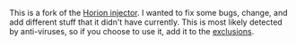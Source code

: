 This is a fork of the [Horion injector](https://github.com/HorionContinued/Injector/). I wanted to fix some bugs, change, and add different stuff that it didn't have currently. This is most likely detected by anti-viruses, so if you choose to use it, add it to the [exclusions](https://www.youtube.com/watch?v=yD2nJQKRmU0). 
